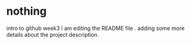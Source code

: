 # nothing
intro to github week3
I am editing the README file . adding some more details about the project 
description.

